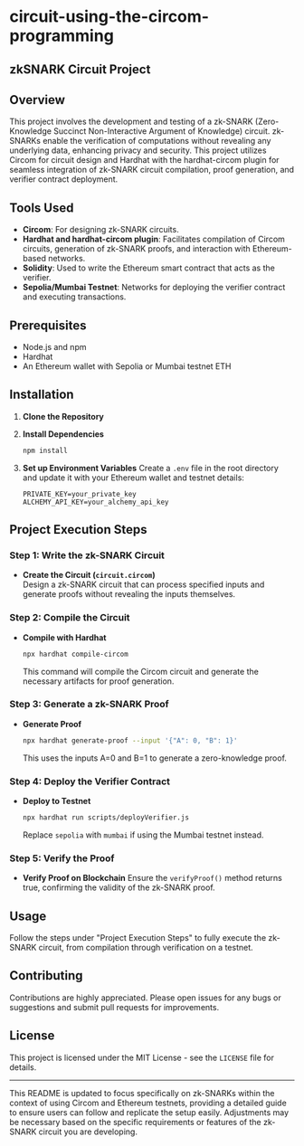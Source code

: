 # circuit-using-the-circom-programming

## zkSNARK Circuit Project 

## Overview
This project involves the development and testing of a zk-SNARK (Zero-Knowledge Succinct Non-Interactive Argument of Knowledge) circuit. zk-SNARKs enable the verification of computations without revealing any underlying data, enhancing privacy and security. This project utilizes Circom for circuit design and Hardhat with the hardhat-circom plugin for seamless integration of zk-SNARK circuit compilation, proof generation, and verifier contract deployment.

## Tools Used
- **Circom**: For designing zk-SNARK circuits.
- **Hardhat and hardhat-circom plugin**: Facilitates compilation of Circom circuits, generation of zk-SNARK proofs, and interaction with Ethereum-based networks.
- **Solidity**: Used to write the Ethereum smart contract that acts as the verifier.
- **Sepolia/Mumbai Testnet**: Networks for deploying the verifier contract and executing transactions.

## Prerequisites
- Node.js and npm
- Hardhat
- An Ethereum wallet with Sepolia or Mumbai testnet ETH

## Installation

1. **Clone the Repository**
   
2. **Install Dependencies**
   ```bash
   npm install
   ```

3. **Set up Environment Variables**
   Create a `.env` file in the root directory and update it with your Ethereum wallet and testnet details:
   ```plaintext
   PRIVATE_KEY=your_private_key
   ALCHEMY_API_KEY=your_alchemy_api_key
   ```

## Project Execution Steps

### Step 1: Write the zk-SNARK Circuit
- **Create the Circuit (`circuit.circom`)**  
  Design a zk-SNARK circuit that can process specified inputs and generate proofs without revealing the inputs themselves.

### Step 2: Compile the Circuit
- **Compile with Hardhat**
  ```bash
  npx hardhat compile-circom
  ```
  This command will compile the Circom circuit and generate the necessary artifacts for proof generation.

### Step 3: Generate a zk-SNARK Proof
- **Generate Proof**
  ```bash
  npx hardhat generate-proof --input '{"A": 0, "B": 1}'
  ```
  This uses the inputs A=0 and B=1 to generate a zero-knowledge proof.

### Step 4: Deploy the Verifier Contract
- **Deploy to Testnet**
  ```bash
  npx hardhat run scripts/deployVerifier.js
  ```
  Replace `sepolia` with `mumbai` if using the Mumbai testnet instead.

### Step 5: Verify the Proof
- **Verify Proof on Blockchain**
Ensure the `verifyProof()` method returns true, confirming the validity of the zk-SNARK proof.

## Usage

Follow the steps under "Project Execution Steps" to fully execute the zk-SNARK circuit, from compilation through verification on a testnet.

## Contributing
Contributions are highly appreciated. Please open issues for any bugs or suggestions and submit pull requests for improvements.

## License
This project is licensed under the MIT License - see the `LICENSE` file for details.

---

This README is updated to focus specifically on zk-SNARKs within the context of using Circom and Ethereum testnets, providing a detailed guide to ensure users can follow and replicate the setup easily. Adjustments may be necessary based on the specific requirements or features of the zk-SNARK circuit you are developing.
